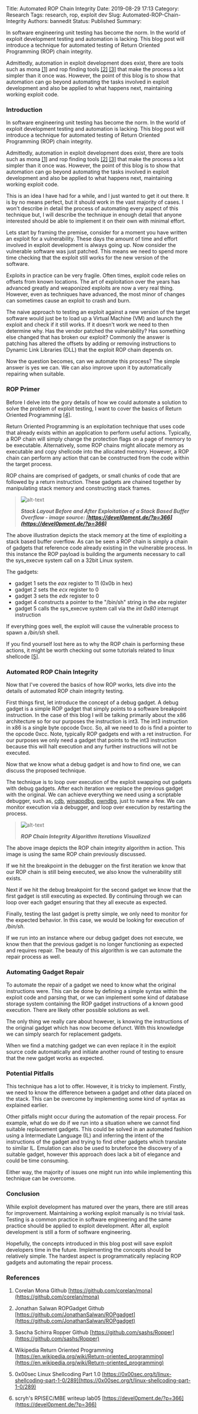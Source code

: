 Title: Automated ROP Chain Integrity
Date: 2019-08-29 17:13
Category: Research
Tags: research, rop, exploit dev
Slug: Automated-ROP-Chain-Integrity
Authors: bannedit
Status: Published
Summary:<p>In software engineering unit testing has become the norm. In the world of exploit development testing and automation is lacking. This blog post will introduce a technique for automated testing of Return Oriented Programming (ROP) chain integrity.</p><p>Admittedly, automation in exploit development does exist, there are tools such as mona <a href=https://github.com/corelan/mona>[1]</a> and rop finding tools <a href=https://github.com/JonathanSalwan/ROPgadget>[2]</a> <a href=https://github.com/sashs/Ropper>[3]</a> that make the process a lot simpler than it once was. However, the point of this blog is to show that automation can go beyond automating the tasks involved in exploit development and also be applied to what happens next, maintaining working exploit code.</p>

### Introduction

In software engineering unit testing has become the norm. In the world of exploit development testing and automation is lacking. This blog post will introduce a technique for automated testing of Return Oriented Programming (ROP) chain integrity.

Admittedly, automation in exploit development does exist, there are tools such as mona [[1]](https://github.com/corelan/mona) and rop finding tools [[2]](https://github.com/JonathanSalwan/ROPgadget) [[3]](https://github.com/sashs/Ropper) that make the process a lot simpler than it once was. However, the point of this blog is to show that automation can go beyond automating the tasks involved in exploit development and also be applied to what happens next, maintaining working exploit code.

This is an idea I have had for a while, and I just wanted to get it out there. It is by no means perfect, but it should work in the vast majority of cases. I won't describe in detail the process of automating every aspect of this technique but, I will describe the technique in enough detail that anyone interested should be able to implement it on their own with minimal effort.

Lets start by framing the premise, consider for a moment you have written an exploit for a vulnerability. These days the amount of time and effort involved in exploit development is always going up. Now consider the vulnerable software was just patched. This means we need to spend more time checking that the exploit still works for the new version of the software. 

Exploits in practice can be very fragile. Often times, exploit code relies on offsets from known locations. The art of exploitation over the years has advanced greatly and weaponized exploits are now a very real thing. However, even as techniques have advanced, the most minor of changes can sometimes cause an exploit to crash and burn.

The naive approach to testing an exploit against a new version of the target software would just be to load up a Virtual Machine (VM) and launch the exploit and check if it still works. If it doesn't work we need to then determine why. Has the vendor patched the vulnerability? Has something else changed that has broken our exploit? Commonly the answer is patching has altered the offsets by adding or removing instructions to Dynamic Link Libraries (DLL) that the exploit ROP chain depends on.

Now the question becomes, can we automate this process? The simple answer is yes we can. We can also improve upon it by automatically repairing when suitable.

### ROP Primer

Before I delve into the gory details of how we could automate a solution to solve the problem of exploit testing, I want to cover the basics of Return Oriented Programming [[4]](https://en.wikipedia.org/wiki/Return-oriented_programming).

Return Oriented Programming is an exploitation technique that uses code that already exists within an application to perform useful actions. Typically, a ROP chain will simply change the protection flags on a page of memory to be executable. Alternatively, some ROP chains might allocate memory as executable and copy shellcode into the allocated memory. However, a ROP chain can perform any action that can be constructed from the code within the target process.

 ROP chains are comprised of gadgets, or small chunks of code that are followed by a return instruction. These gadgets are chained together by manipulating stack memory and constructing stack frames.

 >![alt-text](resources/rop.png "Stack Layout Before and After Exploitation of a Stack Based Buffer Overflow")
 >
 >**_Stack Layout Before and After Exploitation of a Stack Based Buffer Overflow - image source: [https://devel0pment.de/?p=366](https://devel0pment.de/?p=366)_**

The above illustration depicts the stack memory at the time of exploiting a stack based buffer overflow. As can be seen a ROP chain is simply a chain of gadgets that reference code already existing in the vulnerable process. In this instance the ROP payload is building the arguments necessary to call the sys_execve system call on a 32bit Linux system. 

The gadgets:
* gadget 1 sets the *eax* register to 11 (0x0b in hex) 
* gadget 2 sets the *ecx* register to 0
* gadget 3 sets the *edx* register to 0 
* gadget 4 constructs a pointer to the "/bin/sh" string in the *ebx* register
* gadget 5 calls the sys_execve system call via the *int 0x80* interrupt instruction

If everything goes well, the exploit will cause the vulnerable process to spawn a */bin/sh* shell. 

If you find yourself lost here as to why the ROP chain is performing these actions, it might be worth checking out some tutorials related to linux shellcode [[5]](https://0x00sec.org/t/linux-shellcoding-part-1-0/289).

### Automated ROP Chain Integrity

Now that I've covered the basics of how ROP works, lets dive into the details of automated ROP chain integrity testing.

First things first, let introduce the concept of a debug gadget. A debug gadget is a simple ROP gadget that simply points to a software breakpoint instruction. In the case of this blog I will be talking primarily about the x86 architecture so for our purposes the instruction is int3. The int3 instruction in x86 is a single byte opcode 0xcc. So, all we need to do is find a pointer to the opcode 0xcc. Note, typically ROP gadgets end with a ret instruction. For our purposes we only need a gadget that points to the int3 instruction because this will halt execution and any further instructions will not be executed.

Now that we know what a debug gadget is and how to find one, we can discuss the proposed technique.

The technique is to loop over execution of the exploit swapping out gadgets with debug gadgets. After each iteration we replace the previous gadget with the original. We can achieve everything we need using a scriptable debugger, such as, [cdb](https://github.com/bannedit/cdb), [winappdbg](https://github.com/MarioVilas/winappdbg), [pwndbg](https://github.com/pwndbg/pwndbg), just to name a few. We can monitor execution via a debugger, and loop over execution by restarting the process.

>![alt-text](resources/ROP-Chain-Integrity.png "ROP Chain Integrity Algorithm") 
>
>**_ROP Chain Integrity Algorithm Iterations Visualized_**

The above image depicts the ROP chain integrity algorithm in action. This image is using the same ROP chain previously discussed.

If we hit the breakpoint in the debugger on the first iteration we know that our ROP chain is still being executed, we also know the vulnerability still exists.

Next if we hit the debug breakpoint for the second gadget we know that the first gadget is still executing as expected. By continuing through we can loop over each gadget ensuring that they all execute as expected.

Finally, testing the last gadget is pretty simple, we only need to monitor for the expected behavior. In this case, we would be looking for execution of */bin/sh*.

If we run into an instance where our debug gadget does not execute, we know then that the previous gadget is no longer functioning as expected and requires repair. The beauty of this algorithm is we can automate the repair process as well.

### Automating Gadget Repair

To automate the repair of a gadget we need to know what the original instructions were. This can be done by defining a simple syntax within the exploit code and parsing that, or we can implement some kind of database storage system containing the ROP gadget instructions of a known good execution. There are likely other possible solutions as well.

The only thing we really care about however, is knowing the instructions of the original gadget which has now become defunct. With this knowledge we can simply search for replacement gadgets. 

When we find a matching gadget we can even replace it in the exploit source code automatically and initiate another round of testing to ensure that the new gadget works as expected.


### Potential Pitfalls

This technique has a lot to offer. However, it is tricky to implement. Firstly, we need to know the difference between a gadget and other data placed on the stack. This can be overcome by implementing some kind of syntax as explained earlier.

Other pitfalls might occur during the automation of the repair process. For example, what do we do if we run into a situation where we cannot find suitable replacement gadgets. This could be solved in an automated fashion using a Intermediate Language (IL) and inferring the intent of the instructions of the gadget and trying to find other gadgets which translate to similar IL. Emulation can also be used to bruteforce the discovery of a suitable gadget, however this approach does lack a bit of elegance and could be time consuming. 

Either way, the majority of issues one might run into while implementing this technique can be overcome.

### Conclusion

While exploit development has matured over the years, there are still areas for improvement. Maintaining a working exploit manually is no trivial task. Testing is a common practice in software engineering and the same practice should be applied to exploit development. After all, exploit development is still a form of software engineering.

Hopefully, the concepts introduced in this blog post will save exploit developers time in the future. Implementing the concepts should be relatively simple. The hardest aspect is programmatically replacing ROP gadgets and automating the repair process.

### References

1. Corelan Mona Github [https://github.com/corelan/mona](https://github.com/corelan/mona)

2. Jonathan Salwan ROPGadget Github [https://github.com/JonathanSalwan/ROPgadget](https://github.com/JonathanSalwan/ROPgadget)

3. Sascha Schirra Ropper Github [https://github.com/sashs/Ropper](https://github.com/sashs/Ropper)

4. Wikipedia Return Oriented Programming [https://en.wikipedia.org/wiki/Return-oriented_programming](https://en.wikipedia.org/wiki/Return-oriented_programming)

5. 0x00sec Linux Shellcoding Part 1.0 [https://0x00sec.org/t/linux-shellcoding-part-1-0/289](https://0x00sec.org/t/linux-shellcoding-part-1-0/289)

6. scryh's RPISEC/MBE writeup lab05 [https://devel0pment.de/?p=366](https://devel0pment.de/?p=366)